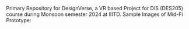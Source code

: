 Primary Repository for DesignVerse, a VR based Project for DIS (DES205) course during Monsoon semester 2024 at IIITD.
Sample Images of Mid-Fi Prototype:
